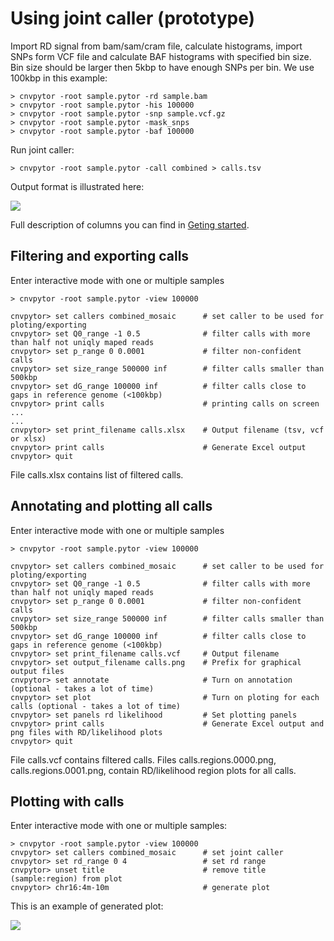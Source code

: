 # Using joint caller (prototype)

Import RD signal from bam/sam/cram file, calculate histograms, import SNPs form VCF file and calculate BAF histograms
with specified bin size. Bin size should be larger then 5kbp to have enough SNPs per bin. We use 100kbp in this example:

```
> cnvpytor -root sample.pytor -rd sample.bam
> cnvpytor -root sample.pytor -his 100000
> cnvpytor -root sample.pytor -snp sample.vcf.gz
> cnvpytor -root sample.pytor -mask_snps
> cnvpytor -root sample.pytor -baf 100000
```

Run joint caller:

```
> cnvpytor -root sample.pytor -call combined > calls.tsv
```

Output format is illustrated here:

<img src="https://raw.githubusercontent.com/abyzovlab/CNVpytor/master/imgs/joint_caller_output.png">


Full description of columns you can find in [Geting started](/GettingStarted.md).


## Filtering and exporting calls

Enter interactive mode with one or multiple samples
```
> cnvpytor -root sample.pytor -view 100000

cnvpytor> set callers combined_mosaic      # set caller to be used for ploting/exporting
cnvpytor> set Q0_range -1 0.5              # filter calls with more than half not uniqly maped reads
cnvpytor> set p_range 0 0.0001             # filter non-confident calls 
cnvpytor> set size_range 500000 inf        # filter calls smaller than 500kbp
cnvpytor> set dG_range 100000 inf          # filter calls close to gaps in reference genome (<100kbp)
cnvpytor> print calls                      # printing calls on screen
...
...
cnvpytor> set print_filename calls.xlsx    # Output filename (tsv, vcf or xlsx)
cnvpytor> print calls                      # Generate Excel output
cnvpytor> quit
```
File calls.xlsx contains list of filtered calls.



## Annotating and plotting all calls

Enter interactive mode with one or multiple samples
```
> cnvpytor -root sample.pytor -view 100000

cnvpytor> set callers combined_mosaic      # set caller to be used for ploting/exporting
cnvpytor> set Q0_range -1 0.5              # filter calls with more than half not uniqly maped reads
cnvpytor> set p_range 0 0.0001             # filter non-confident calls 
cnvpytor> set size_range 500000 inf        # filter calls smaller than 500kbp
cnvpytor> set dG_range 100000 inf          # filter calls close to gaps in reference genome (<100kbp)
cnvpytor> set print_filename calls.vcf     # Output filename
cnvpytor> set output_filename calls.png    # Prefix for graphical output files
cnvpytor> set annotate                     # Turn on annotation (optional - takes a lot of time)
cnvpytor> set plot                         # Turn on ploting for each calls (optional - takes a lot of time)
cnvpytor> set panels rd likelihood         # Set plotting panels
cnvpytor> print calls                      # Generate Excel output and png files with RD/likelihood plots
cnvpytor> quit
```
File calls.vcf contains filtered calls. Files calls.regions.0000.png, calls.regions.0001.png, contain RD/likelihood 
region plots for all calls.

## Plotting with calls

Enter interactive mode with one or multiple samples:
```
> cnvpytor -root sample.pytor -view 100000
cnvpytor> set callers combined_mosaic      # set joint caller
cnvpytor> set rd_range 0 4                 # set rd range
cnvpytor> unset title                      # remove title (sample:region) from plot
cnvpytor> chr16:4m-10m                     # generate plot
```

This is an example of generated plot:

<img src="https://raw.githubusercontent.com/abyzovlab/CNVpytor/master/imgs/joint_caller_plot_example.png">




